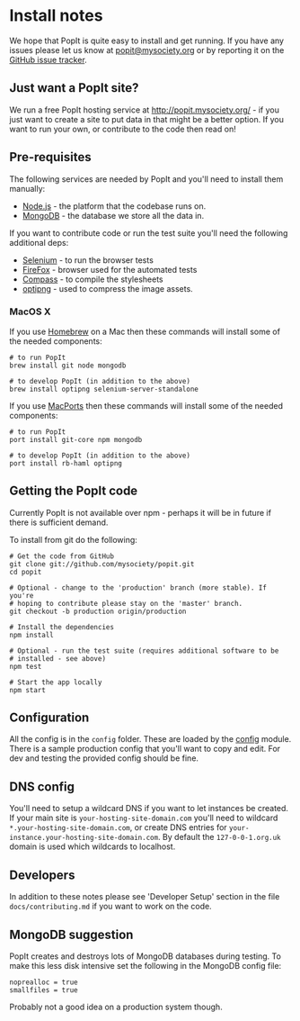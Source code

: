 # Install notes

We hope that PopIt is quite easy to install and get running. If you have any issues please let us know at popit@mysociety.org or by reporting it on the [GitHub issue tracker](https://github.com/mysociety/popit/issues).

## Just want a PopIt site?

We run a free PopIt hosting service at http://popit.mysociety.org/ - if you just want to create a site to put data in that might be a better option. If you want to run your own, or contribute to the code then read on!

## Pre-requisites

The following services are needed by PopIt and you'll need to install them manually:

  * [Node.js](http://nodejs.org/) - the platform that the codebase runs on.
  * [MongoDB](http://www.mongodb.org/) - the database we store all the data in.

If you want to contribute code or run the test suite you'll need the following additional deps:

  * [Selenium](http://seleniumhq.org/) - to run the browser tests
  * [FireFox](http://www.mozilla.org/en-US/firefox/new/) - browser used for the automated tests
  * [Compass](http://compass-style.org/) - to compile the stylesheets
  * [optipng](http://optipng.sourceforge.net/) - used to compress the image assets.


### MacOS X

If you use [Homebrew](http://mxcl.github.com/homebrew/) on a Mac then these commands will install some of the needed components:

    # to run PopIt
    brew install git node mongodb

    # to develop PopIt (in addition to the above)
    brew install optipng selenium-server-standalone

If you use [MacPorts](http://www.macports.org/) then these commands will install some of the needed components:

    # to run PopIt
    port install git-core npm mongodb

    # to develop PopIt (in addition to the above)
    port install rb-haml optipng


## Getting the PopIt code

Currently PopIt is not available over npm - perhaps it will be in future if there is sufficient demand.

To install from git do the following:

    # Get the code from GitHub
    git clone git://github.com/mysociety/popit.git
    cd popit
    
    # Optional - change to the 'production' branch (more stable). If you're 
    # hoping to contribute please stay on the 'master' branch.
    git checkout -b production origin/production
    
    # Install the dependencies
    npm install
    
    # Optional - run the test suite (requires additional software to be 
    # installed - see above)
    npm test
    
    # Start the app locally
    npm start

## Configuration

All the config is in the `config` folder. These are loaded by the [config](http://lorenwest.github.com/node-config/latest/index.html) module. There is a sample production config that you'll want to copy and edit. For dev and testing the provided config should be fine.

## DNS config

You'll need to setup a wildcard DNS if you want to let instances be created. If
your main site is `your-hosting-site-domain.com` you'll need to wildcard
`*.your-hosting-site-domain.com`, or create DNS entries for
`your-instance.your-hosting-site-domain.com`. By default the `127-0-0-1.org.uk` domain is used which wildcards to localhost.

## Developers

In addition to these notes please see 'Developer Setup' section in the file `docs/contributing.md` if you want to work on the code.

## MongoDB suggestion

PopIt creates and destroys lots of MongoDB databases during testing. To make this less disk intensive set the following in the MongoDB config file:

    noprealloc = true
    smallfiles = true

Probably not a good idea on a production system though.

